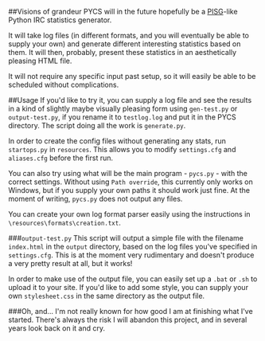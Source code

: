 ﻿##Visions of grandeur
PYCS will in the future hopefully be a [PISG](http://pisg.sourceforge.net/)-like Python IRC statistics generator.

It will take log files (in different formats, and you will eventually be able to supply your own) and generate different interesting statistics based on them. It will then, probably, present these statistics in an aesthetically pleasing HTML file.

It will not require any specific input past setup, so it will easily be able to be scheduled without complications.

##Usage
If you'd like to try it, you can supply a log file and see the results in a kind of slightly maybe visually pleasing form using `gen-test.py` or `output-test.py`, if you rename it to `testlog.log` and put it in the PYCS directory. The script doing all the work is `generate.py`.

In order to create the config files without generating any stats, run `startops.py` in `resources`. This allows you to modify `settings.cfg` and `aliases.cfg` before the first run.

You can also try using what will be the main program - `pycs.py` - with the correct settings. Without using `Path override`, this currently only works on Windows, but if you supply your own paths it should work just fine. At the moment of writing, `pycs.py` does not output any files.

You can create your own log format parser easily using the instructions in `\resources\formats\creation.txt`.

###`output-test.py`
This script will output a simple file with the filename `index.html` in the `output` directory, based on the log files you've specified in `settings.cfg`. This is at the moment very rudimentary and doesn't produce a very pretty result at all, but it works!

In order to make use of the output file, you can easily set up a `.bat` or `.sh` to upload it to your site. If you'd like to add some style, you can supply your own `stylesheet.css` in the same directory as the output file.

###Oh, and...
I'm not really known for how good I am at finishing what I've started. There's always the risk I will abandon this project, and in several years look back on it and cry.